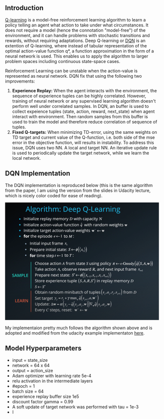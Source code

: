 
## Introduction
[Q-learning](https://en.wikipedia.org/wiki/Q-learning) is a model-free reinforcement learning algorithm to learn a policy telling an agent what action to take under what circumstances. It does not require a model (hence the connotation "model-free") of the environment, and it can handle problems with stochastic transitions and rewards, without requiring adaptations. Deep Q-learning or [DQN](https://web.stanford.edu/class/psych209/Readings/MnihEtAlHassibis15NatureControlDeepRL.pdf) is an extention of Q-learning, where instead of tabular representation of the optimal action-value function q*, a function approximation in the form of a neural network is used. This enables us to apply the algorithm to larger problem spaces including continuous state-space cases.

Reinforcement Learning can be unstable when the action-value is represented as neural network. DQN fix that using the following two improvements:

  1. **Experience Replay:** When the agent interacts with the environment, the sequence of experience tuples can be highly correlated. However, training of neural network or any supervised learning algorithm doesn't perform well under correlated samples. In DQN, an buffer is used to collect expeience tuples (state, action, reward, next_state) when agent interact with environment. Then random samples from this buffer is used to train the model and therefore reduce correlation of sequence of tuples.
  2. **Fixed Q-targets:** When minimizing TD-error, using the same weights on TD target and current value of the Q-function, i.e. both side of the mse error in the objective function, will results in instability. To address this issue, DQN uses two NN. A local and target NN. An iterative update rule is used to periodically update the target network, while we learn the local network.


## DQN Implementation
The DQN implementation is reproduced below (this is the same algorithm from the paper, I am using the version from the slides in Udacity lecture, which is nicely color coded for ease of reading).

![algorithm](dqn_algorithm.png)

My implementaion pretty much follows the algorithm shown above and is adopted and modified from the udacity example implementaton [here](https://github.com/udacity/deep-reinforcement-learning/blob/master/dqn/solution/dqn_agent.py). 

## Model Hyperparameters
- input = state_size
- network = 64 x 64
- output = action_size
- Adam optimizer with learning rate 5e-4
- relu activation in the intermediate layers
- #epoch = 1
- batch size = 64
- experience replay buffer size 1e5
- discount factor gamma = 0.99
- A soft update of target network was performed with tau = 1e-3
- I


